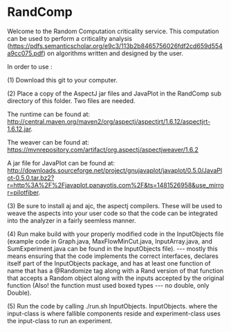 # RandComp

Welcome to the Random Computation criticality service. This computation can be used to perform a criticality analysis (https://pdfs.semanticscholar.org/e9c3/113b2b8465756026fdf2cd659d554a9cc075.pdf) on algorithms written and designed by the user. 

In order to use :

(1) Download this git to your computer. 

(2) Place a copy of the AspectJ jar files and JavaPlot in the RandComp sub directory of this folder. Two files are needed. 

The runtime can be found at: http://central.maven.org/maven2/org/aspectj/aspectjrt/1.6.12/aspectjrt-1.6.12.jar. 

The weaver can be found at: https://mvnrepository.com/artifact/org.aspectj/aspectjweaver/1.6.2

A jar file for JavaPlot can be found at: http://downloads.sourceforge.net/project/gnujavaplot/javaplot/0.5.0/JavaPlot-0.5.0.tar.bz2?r=http%3A%2F%2Fjavaplot.panayotis.com%2F&ts=1481526958&use_mirror=pilotfiber.

(3) Be sure to install aj and ajc, the aspectj compilers. These will be used to weave the aspects into your user code so that the code can be integrated into the analyzer in a fairly seemless manner. 

(4) Run make build with your properly modified code in the InputObjects file (example code in Graph.java, MaxFlowMinCut.java, InputArray.java, and SumExperiment.java can be found in the InputObjects file). --- mostly this means ensuring that the code implements the correct interfaces, declares itself part of the InputObjects package, and has at least one function of name <function-name> that has a @Randomize tag along with a <function-name>Rand version of that function that accepts a Random object along with the inputs accepted by the original function (Also! the function must used boxed types --- no double, only Double). 

(5) Run the code by calling ./run.sh InputObjects.<input-class> InputObjects.<experiment-class> where the input-class is where fallible components reside and experiment-class uses the input-class to run an experiment. 
